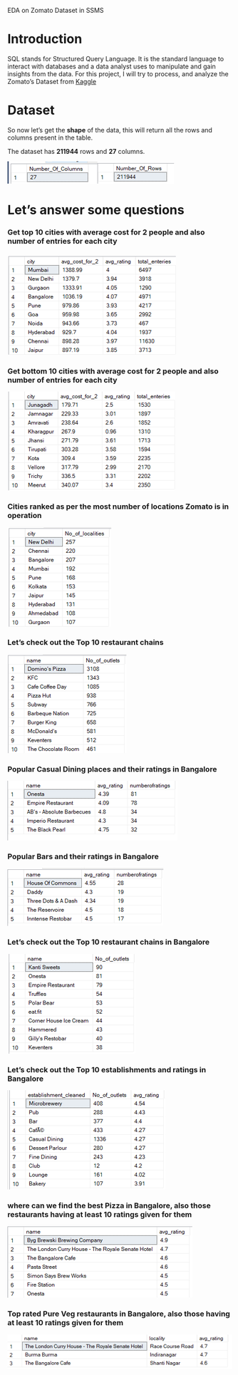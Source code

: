 EDA on Zomato Dataset in SSMS

# Introduction

SQL stands for Structured Query Language. It is the standard language to
interact with databases and a data analyst uses to manipulate and gain insights
from the data. For this project, I will try to process, and analyze the Zomato’s
Dataset from [Kaggle](<https://www.kaggle.com/datasets/rabhar/zomato-restaurants-in-india?resource=download>)

# Dataset

So now let’s get the **shape** of the data, this will return all the rows and
columns present in the table.

The dataset has **211944** rows and **27** columns.

![](images/1dbcc905e416ed3c5aa1b538fc9f5b93.png)![](images/1b7127e55577e2730b992539bea08454.png)

# Let’s answer some questions

### Get top 10 cities with average cost for 2 people and also number of entries for each city

### ![](images/4bde20ed1a319d765d344b3c00afb029.png)



### Get bottom 10 cities with average cost for 2 people and also number of entries for each city

![](images/74023b9e07632cb6f9240e1e5c4b3466.png)

### Cities ranked as per the most number of locations Zomato is in operation

![](images/3fbaa422fb4ad15acb8d9311551d47b8.png)

### Let’s check out the Top 10 restaurant chains

![](images/e767130c3da92e222b43e47d555c56c7.png)

### Popular Casual Dining places and their ratings in Bangalore

![](images/80e39d268a25e73598505c2c766459b5.png)

### Popular Bars and their ratings in Bangalore

![](images/5263013351474513ab8d81e371d4c232.png)

### Let’s check out the Top 10 restaurant chains in Bangalore

![](images/42b54599599baf18a2e1e1a721a4345a.png)

### Let’s check out the Top 10 establishments and ratings in Bangalore

![](images/a67fc6c7f6b018ce58a00b9bd779553e.png)

### where can we find the best Pizza in Bangalore, also those restaurants having at least 10 ratings given for them

![](images/f2778d315505d5c20a3f80225108ad66.png)

### Top rated Pure Veg restaurants in Bangalore, also those having at least 10 ratings given for them

![](images/d4db35ef9f1d748bbc2fce9ffc8e0c1b.png)
